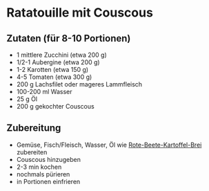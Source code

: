 # Ratatouille mit Couscous

## Zutaten (für 8-10 Portionen)
 + 1 mittlere Zucchini (etwa 200 g)
 + 1/2-1 Aubergine (etwa 200 g)
 + 1-2 Karotten (etwa 150 g)
 + 4-5 Tomaten (etwa 300 g)
 + 200 g Lachsfilet oder mageres Lammfleisch
 + 100-200 ml Wasser
 + 25 g Öl
 + 200 g gekochter Couscous

## Zubereitung
 + Gemüse, Fisch/Fleisch, Wasser, Öl wie
   [Rote-Beete-Kartoffel-Brei](https://github.com/tdussa/Breirezepte/blob/master/Hauptmahlzeiten/Rote-Beete-Kartoffelbrei.md)
   zubereiten
 + Couscous hinzugeben
 + 2-3 min kochen
 + nochmals pürieren
 + in Portionen einfrieren
